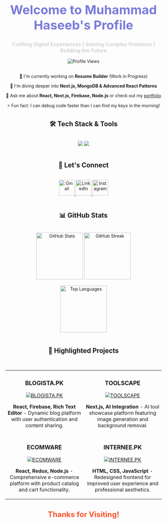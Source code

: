 <div align="center">
  <h1 style="font-size: 40px; color: #7A7ADB;">Welcome to Muhammad Haseeb's Profile</h1>
  <h3 style="color: #D3D3D3;">Crafting Digital Experiences | Solving Complex Problems | Building the Future</h3>
</div>

<div align="center">
  <img src="https://komarev.com/ghpvc/?username=haseebshahbaz&color=blueviolet&style=flat-square&label=Profile+Views" alt="Profile Views" />
</div>

<br/>

<div align="center">
 
 🔭 I'm currently working on **Resume Builder** (Work in Progress)
 
 🌱 I'm diving deeper into **Next.js, MongoDB & Advanced React Patterns**

 💬 Ask me about **React, Next.js, Firebase, Node.js** or check out my [portfolio](https://your-portfolio-url.com)

 ⚡ Fun fact: I can debug code faster than I can find my keys in the morning!

</div>

<h2 align="center">🛠️ Tech Stack & Tools</h2>
<br/>
<div align="center">
  <img src="https://skillicons.dev/icons?i=react,bootstrap,mui,html,css,vscode,github,figma,tailwind,git" />
  <img src="https://skillicons.dev/icons?i=nodejs,javascript,typescript,express,firebase,mongodb,nextjs,mysql" /><br>
</div>

<br/>

<h2 align="center">🤝 Let's Connect</h2>
<br/>
<div align="center">
  <a href="mailto:haseebshahbazpk786@gmail.com" target="_blank">
    <img src="https://skillicons.dev/icons?i=gmail" alt="Gmail" height="50"/>
  </a>
  <a href="https://www.linkedin.com/in/mdhaseeb07/" target="_blank">
    <img src="https://skillicons.dev/icons?i=linkedin" alt="LinkedIn" height="50"/>
  </a>
  <a href="https://www.instagram.com/ch.haseebshahbaz/" target="_blank">
    <img src="https://skillicons.dev/icons?i=instagram" alt="Instagram" height="50"/>
  </a>
</div>

<br/>


<h2 align="center">📊 GitHub Stats</h2>
<br/>
<div align="center">
  <img src="https://github-readme-stats.vercel.app/api?username=haseebshahbaz&show_icons=true&count_private=true&hide_border=true&title_color=7A7ADB&icon_color=2234AE&text_color=D3D3D3&bg_color=0,000000,130F40" height="150" alt="GitHub Stats"/>
  <img src="https://github-readme-streak-stats.herokuapp.com/?user=haseebshahbaz&theme=dark&hide_border=true&background=0D1117&stroke=0000&ring=e05397&fire=e05397&currStreakLabel=e05397" height="150" alt="GitHub Streak"/>
</div>
<br/>
<div align="center">
  <img src="https://github-readme-stats.vercel.app/api/top-langs/?username=haseebshahbaz&layout=compact&hide_border=true&title_color=7A7ADB&text_color=D3D3D3&bg_color=0,000000,130F40" height="150" alt="Top Languages"/>
</div>

<br/>

<h2 align="center">🌟 Highlighted Projects</h2>
<br/>
<div align="center">
  <table>
    <tr>
      <td width="50%">
        <h3 align="center">BLOGISTA.PK</h3>
        <div align="center">
          <a href="https://blogista-blog-website.vercel.app/" target="_blank">
            <img src="https://github-readme-stats.vercel.app/api/pin/?username=haseebshahbaz&repo=blogista&theme=react&hide_border=true&bg_color=1F222E&title_color=F85D7F&icon_color=F8D866" alt="BLOGISTA.PK"/>
          </a>
          <p align="center"><strong>React, Firebase, Rich Text Editor</strong> - Dynamic blog platform with user authentication and content sharing.</p>
        </div>
      </td>
      <td width="50%">
        <h3 align="center">TOOLSCAPE</h3>
        <div align="center">
          <a href="https://toolscape.vercel.app/" target="_blank">
            <img src="https://github-readme-stats.vercel.app/api/pin/?username=haseebshahbaz&repo=toolscape&theme=react&hide_border=true&bg_color=1F222E&title_color=F85D7F&icon_color=F8D866" alt="TOOLSCAPE"/>
          </a>
          <p align="center"><strong>Next.js, AI Integration</strong> - AI tool showcase platform featuring image generation and background removal.</p>
        </div>
      </td>
    </tr>
    <tr>
      <td width="50%">
        <h3 align="center">ECOMWARE</h3>
        <div align="center">
          <a href="https://haseebshahbaz.github.io/ECOMWARE/" target="_blank">
            <img src="https://github-readme-stats.vercel.app/api/pin/?username=haseebshahbaz&repo=ECOMWARE&theme=react&hide_border=true&bg_color=1F222E&title_color=F85D7F&icon_color=F8D866" alt="ECOMWARE"/>
          </a>
          <p align="center"><strong>React, Redux, Node.js</strong> - Comprehensive e-commerce platform with product catalog and cart functionality.</p>
        </div>
      </td>
      <td width="50%">
        <h3 align="center">INTERNEE.PK</h3>
        <div align="center">
          <a href="https://haseebshahbaz.github.io/Internee.pk/" target="_blank">
            <img src="https://github-readme-stats.vercel.app/api/pin/?username=haseebshahbaz&repo=Internee.pk&theme=react&hide_border=true&bg_color=1F222E&title_color=F85D7F&icon_color=F8D866" alt="INTERNEE.PK"/>
          </a>
          <p align="center"><strong>HTML, CSS, JavaScript</strong> - Redesigned frontend for improved user experience and professional aesthetics.</p>
        </div>
      </td>
    </tr>
  </table>
</div>

<div align="center">
  <h3  style="font-size: 24px; font-weight: bold; color: #f65329;">
    Thanks for Visiting!
  </h3>
</div>


